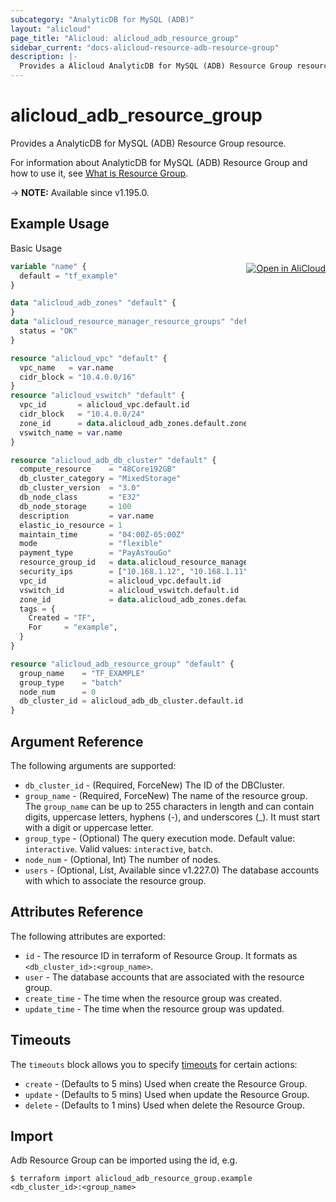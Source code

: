 ```yaml
---
subcategory: "AnalyticDB for MySQL (ADB)"
layout: "alicloud"
page_title: "Alicloud: alicloud_adb_resource_group"
sidebar_current: "docs-alicloud-resource-adb-resource-group"
description: |-
  Provides a Alicloud AnalyticDB for MySQL (ADB) Resource Group resource.
---
```


# alicloud_adb_resource_group

Provides a AnalyticDB for MySQL (ADB) Resource Group resource.

For information about AnalyticDB for MySQL (ADB) Resource Group and how to use it, see [What is Resource Group](https://www.alibabacloud.com/help/en/analyticdb-for-mysql/latest/api-doc-adb-2019-03-15-api-doc-createdbresourcegroup).

-> **NOTE:** Available since v1.195.0.

## Example Usage
<div class="oics-button" style="float: right;margin: 0 0 -40px 0;">
  <a href="https://api.aliyun.com/api-tools/terraform?resource=alicloud_adb_resource_group&exampleId=e455fff6-49ce-e970-10ba-136e2e90faa47bdfdaa9&activeTab=example&spm=docs.r.adb_resource_group.0.e455fff649" target="_blank">
    <img alt="Open in AliCloud" src="https://img.alicdn.com/imgextra/i1/O1CN01hjjqXv1uYUlY56FyX_!!6000000006049-55-tps-254-36.svg" style="max-height: 44px; margin: 32px auto; max-width: 100%;">
  </a>
</div>

Basic Usage

```terraform
variable "name" {
  default = "tf_example"
}

data "alicloud_adb_zones" "default" {
}
data "alicloud_resource_manager_resource_groups" "default" {
  status = "OK"
}

resource "alicloud_vpc" "default" {
  vpc_name   = var.name
  cidr_block = "10.4.0.0/16"
}
resource "alicloud_vswitch" "default" {
  vpc_id       = alicloud_vpc.default.id
  cidr_block   = "10.4.0.0/24"
  zone_id      = data.alicloud_adb_zones.default.zones[0].id
  vswitch_name = var.name
}

resource "alicloud_adb_db_cluster" "default" {
  compute_resource    = "48Core192GB"
  db_cluster_category = "MixedStorage"
  db_cluster_version  = "3.0"
  db_node_class       = "E32"
  db_node_storage     = 100
  description         = var.name
  elastic_io_resource = 1
  maintain_time       = "04:00Z-05:00Z"
  mode                = "flexible"
  payment_type        = "PayAsYouGo"
  resource_group_id   = data.alicloud_resource_manager_resource_groups.default.ids.0
  security_ips        = ["10.168.1.12", "10.168.1.11"]
  vpc_id              = alicloud_vpc.default.id
  vswitch_id          = alicloud_vswitch.default.id
  zone_id             = data.alicloud_adb_zones.default.zones[0].id
  tags = {
    Created = "TF",
    For     = "example",
  }
}

resource "alicloud_adb_resource_group" "default" {
  group_name    = "TF_EXAMPLE"
  group_type    = "batch"
  node_num      = 0
  db_cluster_id = alicloud_adb_db_cluster.default.id
}
```

## Argument Reference

The following arguments are supported:

* `db_cluster_id` - (Required, ForceNew) The ID of the DBCluster.
* `group_name` - (Required, ForceNew) The name of the resource group. The `group_name` can be up to 255 characters in length and can contain digits, uppercase letters, hyphens (-), and underscores (_). It must start with a digit or uppercase letter.
* `group_type` - (Optional) The query execution mode. Default value: `interactive`. Valid values: `interactive`, `batch`.
* `node_num` - (Optional, Int) The number of nodes.
* `users` - (Optional, List, Available since v1.227.0) The database accounts with which to associate the resource group.

## Attributes Reference

The following attributes are exported:

* `id` - The resource ID in terraform of Resource Group. It formats as `<db_cluster_id>:<group_name>`.
* `user` - The database accounts that are associated with the resource group.
* `create_time` - The time when the resource group was created.
* `update_time` - The time when the resource group was updated.

## Timeouts

The `timeouts` block allows you to specify [timeouts](https://www.terraform.io/docs/configuration-0-11/resources.html#timeouts) for certain actions:

* `create` - (Defaults to 5 mins) Used when create the Resource Group.
* `update` - (Defaults to 5 mins) Used when update the Resource Group.
* `delete` - (Defaults to 1 mins) Used when delete the Resource Group.

## Import

Adb Resource Group can be imported using the id, e.g.

```shell
$ terraform import alicloud_adb_resource_group.example <db_cluster_id>:<group_name>
```
